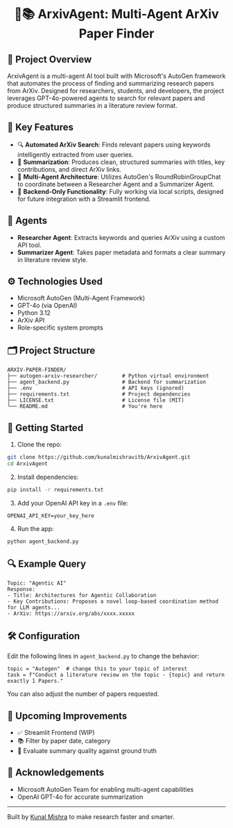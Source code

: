 <h1 align="center"> 🤖📚 ArxivAgent: Multi-Agent ArXiv Paper Finder </h1>

## 📝 Project Overview

ArxivAgent is a multi-agent AI tool built with Microsoft's AutoGen framework that automates the process of finding and summarizing research papers from ArXiv. Designed for researchers, students, and developers, the project leverages GPT-4o-powered agents to search for relevant papers and produce structured summaries in a literature review format.

## 🎯 Key Features

* 🔍 **Automated ArXiv Search**: Finds relevant papers using keywords intelligently extracted from user queries.
* 📄 **Summarization**: Produces clean, structured summaries with titles, key contributions, and direct ArXiv links.
* 🧠 **Multi-Agent Architecture**: Utilizes AutoGen's RoundRobinGroupChat to coordinate between a Researcher Agent and a Summarizer Agent.
* 🧰 **Backend-Only Functionality**: Fully working via local scripts, designed for future integration with a Streamlit frontend.

## 🧠 Agents

* **Researcher Agent**: Extracts keywords and queries ArXiv using a custom API tool.
* **Summarizer Agent**: Takes paper metadata and formats a clear summary in literature review style.

## ⚙️ Technologies Used

* Microsoft AutoGen (Multi-Agent Framework)
* GPT-4o (via OpenAI)
* Python 3.12
* ArXiv API
* Role-specific system prompts

## 🗂️ Project Structure

```
ARXIV-PAPER-FINDER/
├── autogen-arxiv-researcher/        # Python virtual environment
├── agent_backend.py                 # Backend for summarization
├── .env                             # API keys (ignored)
├── requirements.txt                 # Project dependencies
├── LICENSE.txt                      # License file (MIT)
└── README.md                        # You're here
```

## 🚀 Getting Started

1. Clone the repo:

```bash
git clone https://github.com/kunalmishravitb/ArxivAgent.git
cd ArxivAgent
```

2. Install dependencies:

```bash
pip install -r requirements.txt
```

3. Add your OpenAI API key in a `.env` file:

```
OPENAI_API_KEY=your_key_here
```

4. Run the app:

```bash
python agent_backend.py
```

## 🔍 Example Query

```
Topic: "Agentic AI"
Response:
- Title: Architectures for Agentic Collaboration
- Key Contributions: Proposes a novel loop-based coordination method for LLM agents...
- ArXiv: https://arxiv.org/abs/xxxx.xxxxx
```

## 🛠 Configuration

Edit the following lines in `agent_backend.py` to change the behavior:

```
topic = "Autogen"  # change this to your topic of interest
task = f"Conduct a literature review on the topic - {topic} and return exactly 1 Papers."
```

You can also adjust the number of papers requested.

## 🔧 Upcoming Improvements

* ✅ Streamlit Frontend (WIP)
* 📚 Filter by paper date, category
* 🧪 Evaluate summary quality against ground truth

## 🤝 Acknowledgements

* Microsoft AutoGen Team for enabling multi-agent capabilities
* OpenAI GPT-4o for accurate summarization

---

Built by [Kunal Mishra](https://github.com/kunalmishravitb) to make research faster and smarter.
